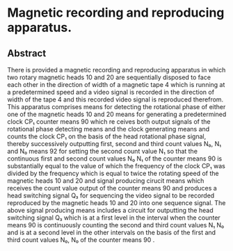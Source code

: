 # Magnetic recording and reproducing apparatus.

## Abstract
There is provided a magnetic recording and reproducing apparatus in which two rotary magnetic heads 10 and 20 are sequentially disposed to face each other in the direction of width of a magnetic tape 4 which is running at a predetermined speed and a video signal is recorded in the direction of width of the tape 4 and this recorded video signal is reproduced therefrom. This apparatus comprises means for detecting the rotational phase of either one of the magnetic heads 10 and 20 means for generating a predetermined clock CP₁ counter means 90 which re ceives both output signals of the rotational phase detecting means and the clock generating means and counts the clock CP₁ on the basis of the head rotational phase signal, thereby successively outputting first, second and third count values N₀, N₁ and N₀ means 92 for setting the second count value N₁ so that the continuous first and second count values N₀ N₁ of the counter means 90 is substantially equal to the value of which the frequency of the clock CP₁ was divided by the frequency which is equal to twice the rotating speed of the magnetic heads 10 and 20 and signal producing cirucit means which receives the count value output of the counter means 90 and produces a head switching signal Q₃ for sequencing the video signal to be recorded reproduced by the magnetic heads 10 and 20 into one sequence signal. The above signal producing means includes a circuit for outputting the head switching signal Q₃ which is at a first level in the interval when the counter means 90 is continuously counting the second and third count values N₁ N₀ and is at a second level in the other intervals on the basis of the first and third count values N₀, N₀ of the counter means 90 .